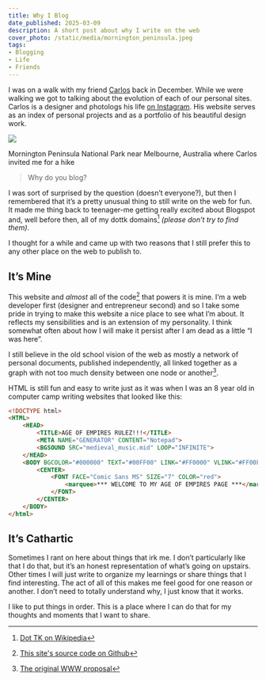 ```yaml
---
title: Why I Blog
date_published: 2025-03-09
description: A short post about why I write on the web
cover_photo: /static/media/mornington_peninsula.jpeg
tags:
- Blogging
- Life
- Friends
---
```


I was on a walk with my friend [Carlos](https://carlos-m.com) back in December. While we were walking we got to talking about the evolution of each of our personal sites. Carlos is a designer and photologs his life [on Instagram](https://www.instagram.com/cjmlgrto/). His website serves as an index of personal projects and as a portfolio of his beautiful design work.

![](/static/media/mornington_peninsula.jpeg)

<figcaption>Mornington Peninsula National Park near Melbourne, Australia where Carlos invited me for a hike</figcaption>

> Why do you blog?

I was sort of surprised by the question (doesn’t everyone?), but then I remembered that it’s a pretty unusual thing to still write on the web for fun. It made me thing back to teenager-me getting really excited about Blogspot and, well before then, all of my dottk domains[^1] _(please don’t try to find them)_.

I thought for a while and came up with two reasons that I still prefer this to any other place on the web to publish to.

## It’s Mine

This website and _almost_ all of the code[^2] that powers it is mine. I’m a web developer first (designer and entrepreneur second) and so I take some pride in trying to make this website a nice place to see what I’m about. It reflects my sensibilities and is an extension of my personality. I think somewhat often about how I will make it persist after I am dead as a little “I was here”.

I still believe in the old school vision of the web as mostly a network of personal documents, published independently, all linked together as a graph with not too much density between one node or another[^3].

HTML is still fun and easy to write just as it was when I was an 8 year old in computer camp writing websites that looked like this:

```html
<!DOCTYPE html>
<HTML>
    <HEAD>
        <TITLE>AGE OF EMPIRES RULEZ!!!</TITLE>
        <META NAME="GENERATOR" CONTENT="Notepad">
        <BGSOUND SRC="medieval_music.mid" LOOP="INFINITE">
    </HEAD>
    <BODY BGCOLOR="#000000" TEXT="#00FF00" LINK="#FF0000" VLINK="#FF00FF">
        <CENTER>
            <FONT FACE="Comic Sans MS" SIZE="7" COLOR="red">
                <marquee>*** WELCOME TO MY AGE OF EMPIRES PAGE ***</marquee>
            </FONT>
        </CENTER>
    </BODY>
</html>
```

## It’s Cathartic

Sometimes I rant on here about things that irk me. I don’t particularly like that I do that, but it’s an honest representation of what’s going on upstairs. Other times I will just write to organize my learnings or share things that I find interesting. The act of all of this makes me feel good for one reason or another. I don’t need to totally understand why, I just know that it works.

I like to put things in order. This is a place where I can do that for my thoughts and moments that I want to share.

[^1]: [Dot TK on Wikipedia](https://en.wikipedia.org/wiki/.tk)
[^2]: [This site's source code on Github](https://github.com/davidhariri/site)
[^3]: [The original WWW proposal](https://www.w3.org/History/1989/proposal.html)
 